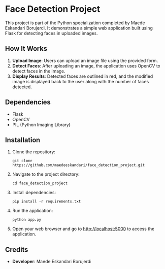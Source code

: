 # Face Detection Project

This project is part of the Python specialization completed by Maede Eskandari Borujerdi. It demonstrates a simple web application built using Flask for detecting faces in uploaded images.

## How It Works

1. **Upload Image**: Users can upload an image file using the provided form.
2. **Detect Faces**: After uploading an image, the application uses OpenCV to detect faces in the image.
3. **Display Results**: Detected faces are outlined in red, and the modified image is displayed back to the user along with the number of faces detected.

## Dependencies

- Flask
- OpenCV
- PIL (Python Imaging Library)

## Installation

1. Clone the repository:

   ```
   git clone https://github.com/maedeeskandari/face_detection_project.git
   ```

2. Navigate to the project directory:

   ```
   cd face_detection_project
   ```

3. Install dependencies:

   ```
   pip install -r requirements.txt
   ```

4. Run the application:

   ```
   python app.py
   ```

5. Open your web browser and go to [http://localhost:5000](http://localhost:5000) to access the application.

## Credits

- **Developer**: Maede Eskandari Borujerdi